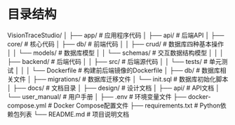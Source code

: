 

# 目录结构
VisionTraceStudio/ 
│
├── app/                    # 应用程序代码
│   ├── api/           # 后端API
│   ├── core/           # 核心代码
│   ├── db/           # 前端代码
│   │   ├── crud/            # 数据库四种基本操作
│   │   └── models/         # 数据库模型
│   │   └── schemas/         # 交互数据结构模型
│   │
│   ├── backend/            # 后端代码
│   │   ├── src/            # 后端源代码
│   │   └── tests/          # 单元测试
│   │
│   └── Dockerfile          # 构建前后端镜像的Dockerfile
│
├── db/                     # 数据库相关文件
│   ├── migrations/         # 数据库迁移文件
│   └── init.sql            # 数据库初始化脚本
│
├── docs/                   # 文档目录
│   ├── design/             # 设计文档
│   ├── api/                # API文档
│   └── user_manual/        # 用户手册
│
├── .env                    # 环境变量文件
├── docker-compose.yml      # Docker Compose配置文件
├── requirements.txt        # Python依赖包列表
└── README.md               # 项目说明文档
